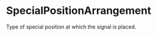 SpecialPositionArrangement
==========================

Type of special position at which the signal is placed.
